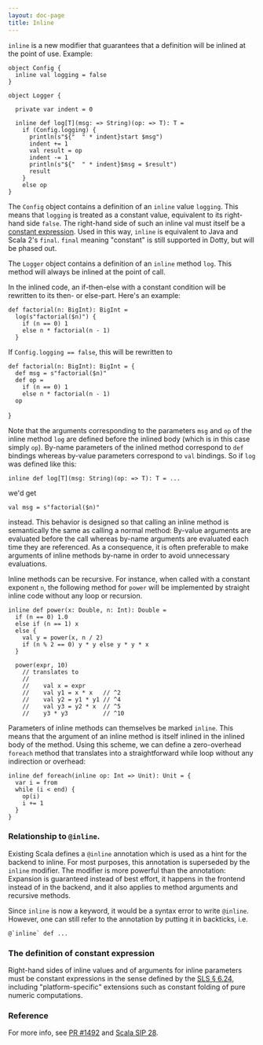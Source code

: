 ```yaml
---
layout: doc-page
title: Inline
---
```


`inline` is a new modifier that guarantees that a definition will be
inlined at the point of use. Example:

    object Config {
      inline val logging = false
    }

    object Logger {

      private var indent = 0

      inline def log[T](msg: => String)(op: => T): T =
        if (Config.logging) {
          println(s"${"  " * indent}start $msg")
          indent += 1
          val result = op
          indent -= 1
          println(s"${"  " * indent}$msg = $result")
          result
        }
        else op
    }

The `Config` object contains a definition of an `inline` value
`logging`. This means that `logging` is treated as a constant value,
equivalent to its right-hand side `false`. The right-hand side of such
an inline val must itself be a [constant
expression](#the-definition-of-constant-expression). Used in this way,
`inline` is equivalent to Java and Scala 2's `final`. `final` meaning
"constant" is still supported in Dotty, but will be phased out.

The `Logger` object contains a definition of an `inline` method `log`.
This method will always be inlined at the point of call.

In the inlined code, an if-then-else with a constant condition will be
rewritten to its then- or else-part. Here's an example:

    def factorial(n: BigInt): BigInt =
      log(s"factorial($n)") {
        if (n == 0) 1
        else n * factorial(n - 1)
      }

If `Config.logging == false`, this will be rewritten to

    def factorial(n: BigInt): BigInt = {
      def msg = s"factorial($n)"
      def op =
        if (n == 0) 1
        else n * factorial(n - 1)
      op
  }

Note that the arguments corresponding to the parameters `msg` and `op`
of the inline method `log` are defined before the inlined body (which
is in this case simply `op`). By-name parameters of the inlined method
correspond to `def` bindings whereas by-value parameters correspond to
`val` bindings. So if `log` was defined like this:

    inline def log[T](msg: String)(op: => T): T = ...

we'd get

    val msg = s"factorial($n)"

instead. This behavior is designed so that calling an inline method is
semantically the same as calling a normal method: By-value arguments
are evaluated before the call whereas by-name arguments are evaluated
each time they are referenced. As a consequence, it is often
preferable to make arguments of inline methods by-name in order to
avoid unnecessary evaluations.

Inline methods can be recursive. For instance, when called with a constant
exponent `n`, the following method for `power` will be implemented by
straight inline code without any loop or recursion.

    inline def power(x: Double, n: Int): Double =
      if (n == 0) 1.0
      else if (n == 1) x
      else {
        val y = power(x, n / 2)
        if (n % 2 == 0) y * y else y * y * x
      }

      power(expr, 10)
        // translates to
        //
        //    val x = expr
        //    val y1 = x * x   // ^2
        //    val y2 = y1 * y1 // ^4
        //    val y3 = y2 * x  // ^5
        //    y3 * y3          // ^10

Parameters of inline methods can themselves be marked `inline`. This means
that the argument of an inline method is itself inlined in the inlined body of
the method. Using this scheme, we can define a zero-overhead `foreach` method
that translates into a straightforward while loop without any indirection or
overhead:

    inline def foreach(inline op: Int => Unit): Unit = {
      var i = from
      while (i < end) {
        op(i)
        i += 1
      }
    }

### Relationship to `@inline`.

Existing Scala defines a `@inline` annotation which is used as a hint
for the backend to inline. For most purposes, this annotation is
superseded by the `inline` modifier. The modifier is more powerful
than the annotation: Expansion is guaranteed instead of best effort,
it happens in the frontend instead of in the backend, and it also applies
to method arguments and recursive methods.

Since `inline` is now a keyword, it would be a syntax error to write
`@inline`. However, one can still refer to the annotation by putting
it in backticks, i.e.

    @`inline` def ...

### The definition of constant expression

Right-hand sides of inline values and of arguments for inline parameters
must be constant expressions in the sense defined by the [SLS §
6.24](https://www.scala-lang.org/files/archive/spec/2.12/06-expressions.html#constant-expressions),
including "platform-specific" extensions such as constant folding of
pure numeric computations.

### Reference

For more info, see [PR #1492](https://github.com/lampepfl/dotty/pull/1492) and
[Scala SIP 28](http://docs.scala-lang.org/sips/pending/inline-meta.html).
